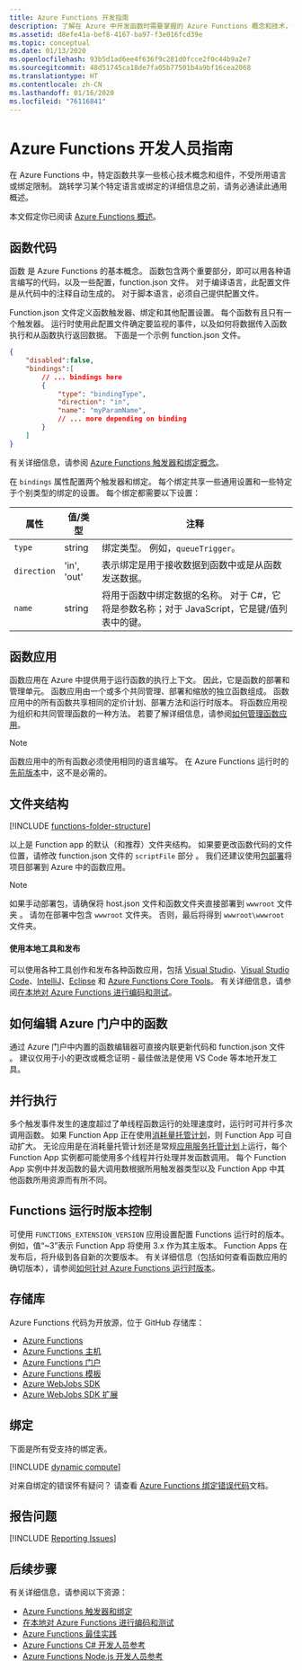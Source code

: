 ```yaml
---
title: Azure Functions 开发指南
description: 了解在 Azure 中开发函数时需要掌握的 Azure Functions 概念和技术，包括各种编程语言和绑定。
ms.assetid: d8efe41a-bef8-4167-ba97-f3e016fcd39e
ms.topic: conceptual
ms.date: 01/13/2020
ms.openlocfilehash: 93b5d1ad6ee4f636f9c281d0fcce2f0c44b9a2e7
ms.sourcegitcommit: 48d51745ca18de7fa05b77501b4a9bf16cea2068
ms.translationtype: HT
ms.contentlocale: zh-CN
ms.lasthandoff: 01/16/2020
ms.locfileid: "76116841"
---
```

# <a name="azure-functions-developers-guide"></a>Azure Functions 开发人员指南
在 Azure Functions 中，特定函数共享一些核心技术概念和组件，不受所用语言或绑定限制。 跳转学习某个特定语言或绑定的详细信息之前，请务必通读此通用概述。

本文假定你已阅读 [Azure Functions 概述](functions-overview.md)。

## <a name="function-code"></a>函数代码
函数  是 Azure Functions 的基本概念。 函数包含两个重要部分，即可以用各种语言编写的代码，以及一些配置，function.json 文件。 对于编译语言，此配置文件是从代码中的注释自动生成的。 对于脚本语言，必须自己提供配置文件。

Function.json 文件定义函数触发器、绑定和其他配置设置。 每个函数有且只有一个触发器。 运行时使用此配置文件确定要监视的事件，以及如何将数据传入函数执行和从函数执行返回数据。 下面是一个示例 function.json 文件。

```json
{
    "disabled":false,
    "bindings":[
        // ... bindings here
        {
            "type": "bindingType",
            "direction": "in",
            "name": "myParamName",
            // ... more depending on binding
        }
    ]
}
```

有关详细信息，请参阅 [Azure Functions 触发器和绑定概念](functions-triggers-bindings.md)。

在 `bindings` 属性配置两个触发器和绑定。 每个绑定共享一些通用设置和一些特定于个别类型的绑定的设置。 每个绑定都需要以下设置：

| 属性 | 值/类型 | 注释 |
| --- | --- | --- |
| `type` |string |绑定类型。 例如，`queueTrigger`。 |
| `direction` |'in', 'out' |表示绑定是用于接收数据到函数中或是从函数发送数据。 |
| `name` |string |将用于函数中绑定数据的名称。 对于 C#，它将是参数名称；对于 JavaScript，它是键/值列表中的键。 |

## <a name="function-app"></a>函数应用
函数应用在 Azure 中提供用于运行函数的执行上下文。 因此，它是函数的部署和管理单元。 函数应用由一个或多个共同管理、部署和缩放的独立函数组成。 函数应用中的所有函数共享相同的定价计划、部署方法和运行时版本。 将函数应用视为组织和共同管理函数的一种方法。 若要了解详细信息，请参阅[如何管理函数应用](functions-how-to-use-azure-function-app-settings.md)。 

> [!NOTE]
> 函数应用中的所有函数必须使用相同的语言编写。 在 Azure Functions 运行时的[先前版本](functions-versions.md)中，这不是必需的。

## <a name="folder-structure"></a>文件夹结构
[!INCLUDE [functions-folder-structure](../../includes/functions-folder-structure.md)]

以上是 Function app 的默认（和推荐）文件夹结构。 如果要更改函数代码的文件位置，请修改 function.json 文件的 `scriptFile` 部分  。 我们还建议使用[包部署](deployment-zip-push.md)将项目部署到 Azure 中的函数应用。 

> [!NOTE]
> 如果手动部署包，请确保将 host.json 文件和函数文件夹直接部署到 `wwwroot` 文件夹  。 请勿在部署中包含 `wwwroot` 文件夹。 否则，最后将得到 `wwwroot\wwwroot` 文件夹。

#### <a name="use-local-tools-and-publishing"></a>使用本地工具和发布
可以使用各种工具创作和发布各种函数应用，包括 [Visual Studio](./functions-develop-vs.md)、[Visual Studio Code](functions-create-first-function-vs-code.md)、[IntelliJ](./functions-create-maven-intellij.md)、[Eclipse](./functions-create-maven-eclipse.md) 和 [Azure Functions Core Tools](./functions-develop-local.md)。 有关详细信息，请参阅[在本地对 Azure Functions 进行编码和测试](./functions-develop-local.md)。

<!--NOTE: I've removed documentation on FTP, because it does not sync triggers on the consumption plan --glenga -->

## <a id="fileupdate"></a> 如何编辑 Azure 门户中的函数
通过 Azure 门户中内置的函数编辑器可直接内联更新代码和 function.json 文件  。 建议仅用于小的更改或概念证明 - 最佳做法是使用 VS Code 等本地开发工具。

## <a name="parallel-execution"></a>并行执行
多个触发事件发生的速度超过了单线程函数运行的处理速度时，运行时可并行多次调用函数。  如果 Function App 正在使用[消耗量托管计划](functions-scale.md#how-the-consumption-plans-work)，则 Function App 可自动扩大。  无论应用是在消耗量托管计划还是常规[应用服务托管计划](../app-service/overview-hosting-plans.md)上运行，每个 Function App 实例都可能使用多个线程并行处理并发函数调用。  每个 Function App 实例中并发函数的最大调用数根据所用触发器类型以及 Function App 中其他函数所用资源而有所不同。

## <a name="functions-runtime-versioning"></a>Functions 运行时版本控制

可使用 `FUNCTIONS_EXTENSION_VERSION` 应用设置配置 Functions 运行时的版本。 例如，值“~3”表示 Function App 将使用 3.x 作为其主版本。 Function Apps 在发布后，将升级到各自新的次要版本。 有关详细信息（包括如何查看函数应用的确切版本），请参阅[如何针对 Azure Functions 运行时版本](set-runtime-version.md)。

## <a name="repositories"></a>存储库
Azure Functions 代码为开放源，位于 GitHub 存储库：

* [Azure Functions](https://github.com/Azure/Azure-Functions)
* [Azure Functions 主机](https://github.com/Azure/azure-functions-host/)
* [Azure Functions 门户](https://github.com/azure/azure-functions-ux)
* [Azure Functions 模板](https://github.com/azure/azure-functions-templates)
* [Azure WebJobs SDK](https://github.com/Azure/azure-webjobs-sdk/)
* [Azure WebJobs SDK 扩展](https://github.com/Azure/azure-webjobs-sdk-extensions/)

## <a name="bindings"></a>绑定
下面是所有受支持的绑定表。

[!INCLUDE [dynamic compute](../../includes/functions-bindings.md)]

对来自绑定的错误怀有疑问？ 请查看 [Azure Functions 绑定错误代码](functions-bindings-error-pages.md)文档。

## <a name="reporting-issues"></a>报告问题
[!INCLUDE [Reporting Issues](../../includes/functions-reporting-issues.md)]

## <a name="next-steps"></a>后续步骤
有关详细信息，请参阅以下资源：

* [Azure Functions 触发器和绑定](functions-triggers-bindings.md)
* [在本地对 Azure Functions 进行编码和测试](./functions-develop-local.md)
* [Azure Functions 最佳实践](functions-best-practices.md)
* [Azure Functions C# 开发人员参考](functions-dotnet-class-library.md)
* [Azure Functions Node.js 开发人员参考](functions-reference-node.md)

<!-- Update_Description: wording update -->